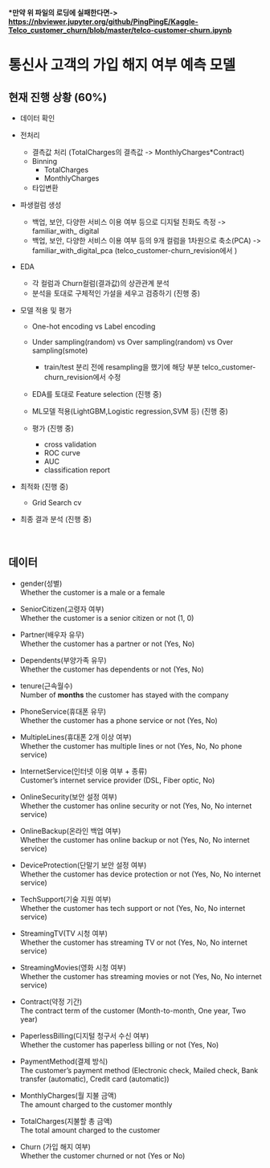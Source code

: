 <strong>*만약 위 파일의 로딩에 실패한다면-> https://nbviewer.jupyter.org/github/PingPingE/Kaggle-Telco_customer_churn/blob/master/telco-customer-churn.ipynb </strong>

# 통신사 고객의 가입 해지 여부 예측 모델

## 현재 진행 상황 (60%)
- 데이터 확인
- 전처리
    - 결측값 처리 (TotalCharges의 결측값 -> MonthlyCharges*Contract)
    - Binning
        - TotalCharges
        - MonthlyCharges
    - 타입변환
    
- 파생컬럼 생성
    - 백업, 보안, 다양한 서비스 이용 여부 등으로 디지털 친화도 측정 -> familiar_with_ digital
    - 백업, 보안, 다양한 서비스 이용 여부 등의 9개 컬럼을 1차원으로 축소(PCA) -> familiar_with_digital_pca (telco_customer-churn_revision에서 )

- EDA
    - 각 컬럼과 Churn컬럼(결과값)의 상관관계 분석
    - 분석을 토대로 구체적인 가설을 세우고 검증하기 (진행 중)
    
- 모델 적용 및 평가
    - One-hot encoding vs Label encoding
    - Under sampling(random) vs Over sampling(random) vs Over sampling(smote)
        * train/test 분리 전에 resampling을 했기에 해당 부분 telco_customer-churn_revision에서 수정
    
    - EDA를 토대로 Feature selection (진행 중)
    - ML모델 적용(LightGBM,Logistic regression,SVM 등) (진행 중)
    - 평가 (진행 중)
        - cross validation
        - ROC curve
        - AUC
        - classification report

- 최적화 (진행 중)
    - Grid Search cv

- 최종 결과 분석 (진행 중)
<br>

## 데이터
- gender(성별)<br>
    Whether the customer is a male or a female


- SeniorCitizen(고령자 여부)<br>
    Whether the customer is a senior citizen or not (1, 0)


- Partner(배우자 유무)<br>
    Whether the customer has a partner or not (Yes, No)


- Dependents(부양가족 유무)<br>
    Whether the customer has dependents or not (Yes, No)


- tenure(근속월수)<br>
    Number of <strong>months</strong> the customer has stayed with the company


- PhoneService(휴대폰 유무)<br>
    Whether the customer has a phone service or not (Yes, No)


- MultipleLines(휴대폰 2개 이상 여부)<br>
    Whether the customer has multiple lines or not (Yes, No, No phone service)


- InternetService(인터넷 이용 여부 + 종류)<br>
    Customer’s internet service provider (DSL, Fiber optic, No)


- OnlineSecurity(보안 설정 여부)<br>
    Whether the customer has online security or not (Yes, No, No internet service)
    
    
- OnlineBackup(온라인 백업 여부)<br>
    Whether the customer has online backup or not (Yes, No, No internet service)

 
- DeviceProtection(단말기 보안 설정 여부)<br>
    Whether the customer has device protection or not (Yes, No, No internet service)


- TechSupport(기술 지원 여부)<br>
    Whether the customer has tech support or not (Yes, No, No internet service)


- StreamingTV(TV 시청 여부) <br>
    Whether the customer has streaming TV or not (Yes, No, No internet service)


- StreamingMovies(영화 시청 여부) <br>
    Whether the customer has streaming movies or not (Yes, No, No internet service)


- Contract(약정 기간) <br>
    The contract term of the customer (Month-to-month, One year, Two year)


- PaperlessBilling(디지털 청구서 수신 여부) <br>
    Whether the customer has paperless billing or not (Yes, No)


- PaymentMethod(결제 방식)<br>
    The customer’s payment method (Electronic check, Mailed check, Bank transfer (automatic), Credit card (automatic))


- MonthlyCharges(월 지불 금액)  <br>
    The amount charged to the customer monthly


- TotalCharges(지불할 총 금액) <br>
    The total amount charged to the customer


- Churn (가입 해지 여부)<br>
    Whether the customer churned or not (Yes or No)
